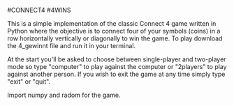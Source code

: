 #CONNECT4 #4WINS

This is a simple implementation of the classic Connect 4 game written in Python where the objective is 
to connect four of your symbols (coins) in a row horizontally vertically or diagonally to win the game. 
To play download the 4_gewinnt file and run it in your terminal. 

At the start you'll be asked to choose between single-player and two-player mode so type "computer" to 
play against the computer or "2players" to play against another person.
If you wish to exit the game at any time simply type "exit" or "quit".

Import numpy and radom for the game.

